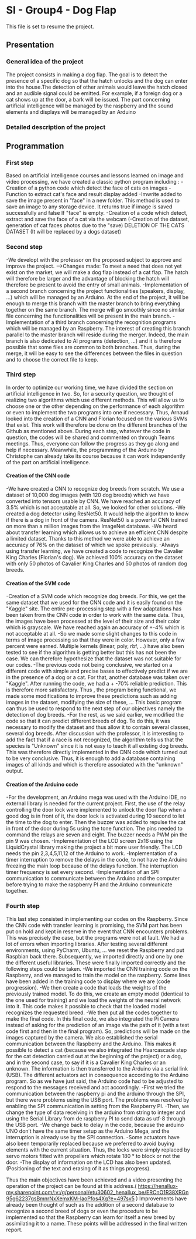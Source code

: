 # SI - Group4 - Dog Flap
This file is set to resume the project.

## Presentation
### General idea of the project
The project consists in making a dog flap. The goal is to detect the presence of a specific dog so that the hatch unlocks and the dog can enter into the house.The detection of other animals would leave the hatch closed and an audible signal could be emitted. For example, if a foreign dog or a cat shows up at the door, a bark will be issued.
The part concerning artificial intelligence will be managed by the raspberry and the sound elements and displays will be managed by an Arduino

### Detailed description of the project

## Programmation
### First step
Based on artificial intelligence courses and lessons learned on image and video processing, we have created a classic python program including :
-Creation of a python code which detect the face of cats on images
-Function to extract cat's face and result display added
-Imwrite added to save the image present in "face" in a new folder. This method is used to save an image to any storage device. It returns true if image is saved successfully and false If "face" is empty.
-Creation of a code which detect, extract and save the face of a cat via the webcam
(-Creation of the dataset, generation of cat faces photos due to the "save)
DELETION OF THE CATS DATASET (It will be replaced by a dogs dataset)

### Second step
-We developt with the professor on the proposed subject to approve and improve the project.
-->Changes made: To meet a need that does not yet exist on the market, we will make a dog flap instead of a cat flap. The hatch will therefore be larger and the advantage of blocking the hatch will therefore be present to avoid the entry of small animals.
-Implementation of a second branch concerning the project functionalities (speakers, display, ...) which will be managed by an Arduino. At the end of the project, it will be enough to merge this branch with the master branch to bring everything together on the same branch. The merge will go smoothly since no similar file concerning the functionalities will be present in the main branch.
-Implementation of a third branch concerning the recognition programs which will be managed by an Raspberry. The interest of creating this branch parallel to the master branch will reside during the merger. Indeed, the main branch is also dedicated to AI programs (detection, ...) and it is therefore possible that some files are common to both branches. Thus, during the merge, it will be easy to see the differences between the files in question and to choose the correct file to keep.

### Third step
In order to optimize our working time, we have divided the section on artificial intelligence in two. So, for a security question, we thought of realizing two algorithms which use different methods. This will allow us to choose one or the other depending on the performance of each algorithm or even to implement the two programs into one if necessary. Thus, Arnaud looked into the creation of a CNN and Florian focused on the various SVMs that exist. This work will therefore be done on the different branches of the Github as mentioned above. During each step, whatever the code in question, the codes will be shared and commented on through Teams meetings. Thus, everyone can follow the progress as they go along and help if necessary.
Meanwhile, the programming of the Arduino by Christophe can already take its course because it can work independently of the part on artificial intelligence.

#### Creation of the CNN code
-We have created a CNN to recognize dog breeds from scratch. We use a dataset of 10,000 dog images (with 120 dog breeds) which we have converted into tensors usable by CNN. We have reached an accuracy of 3.5% which is not acceptable at all. So, we looked for other solutions.
-We created a dog detector using ResNet50. It would help the algorithm to know if there is a dog in front of the camera. ResNet50 is a powerful CNN trained on more than a million images from the ImageNet database.
-We heard about transfer learning which allows us to achieve an efficient CNN despite a limited dataset. Thanks to this method we were able to achieve an accuracy of 76% on the dataset of which we spoke previously.
-Always using transfer learning, we have created a code to recognize the Cavalier King Charles (Florian's dog). We achieved 100% accuracy on the dataset with only 50 photos of Cavalier King Charles and 50 photos of random dog breeds.

#### Creation of the SVM code
-Creation of a SVM code which recognize dog breeds. For this, we get the same dataset that we used for the CNN code and it is easily found on the "Kaggle" site. The entire pre-processing step with a few adaptations has been taken from the CNN code in order to work with the same data. Thus, the images have been processed at the level of their size and their color which is grayscale. We have reached again an accuracy of +-4% which is not acceptable at all.
-So we made some slight changes to this code in terms of image processing so that they were in color. However, only a few percent were earned. Multiple kernels (linear, poly, rbf, ...) have also been tested to see if the algorithm is getting better but this has not been the case. We can therefore hypothesize that the dataset was not suitable for our codes.
-The previous code not being conclusive, we started on a different code with simple and precise bases to effectively predict if we are in the presence of a dog or a cat. For that, another database was taken over "Kaggle". After running the code, we had a + -70% reliable prediction. This is therefore more satisfactory. Thus , the program being functional, we made some modifications to improve these predictions such as adding images in the dataset, modifying the size of these, ... This basic program can thus be used to respond to the next step of our objectives namely the detection of dog breeds.
-For the rest, as we said earlier, we modified the code so that it can predict different breeds of dog. To do this, it was necessary to modify the dataset and thus allow it to contain several classes, several dog breeds. After discussion with the professor, it is interesting to add the fact that if a race is not recognized, the algorithm tells us that the species is "Unknown" since it is not easy to teach it all existing dog breeds. This was therefore directly implemented in the CNN code which turned out to be very conclusive. Thus, it is enough to add a database containing images  of all kinds and which is therefore associated with the "unknown" output.

#### Creation of the Arduino code
-For the development, an Arduino mega was used with the Arduino IDE, no external library is needed for the current project. First, the use of the relay controlling the door lock were implemented to unlock the door flap when a good dog is in front of it, the door lock is activated during 10 second to let the time to the dog to enter. Then the buzzer was added to repulse the cat in front of the door during 5s using the tone function. The pins needed to command the relays are seven and eight. The buzzer needs a PWM pin the pin 9 was chosen.
-Implementation of the LCD screen 2x16 using the LiquidCrystal library making the project a bit more user friendly. The LCD needs the pin 2,3,4,5,11,12 of the Arduino to work.
-Implementation of a timer interruption to remove the delays in the code, to not have the Arduino freezing the main loop because of the delays function. The interruption timer frequency is set every second.
-Implementation of an SPI communication to communicate between the Arduino and the computer before trying to make the raspberry PI and the Arduino communicate together.

### Fourth step
This last step consisted in implementing our codes on the Raspberry. Since the CNN code with transfer learning is promising, the SVM part has been put on hold and kept in reserve in the event that CNN encounters problems. This was precisely the case, but the programs were not at fault. We had a lot of errors when importing libraries. After testing several different environments, using PyCharm, Ubuntu, ... we reset the Raspberry and put Raspbian back there. Subsequently, we imported directly and one by one the different useful libraries. These were finally imported correctly and the following steps could be taken.
-We imported the CNN training code on the Raspberry, and we managed to train the model on the raspberry. Some lines have been added in the training code to display where we are (code progression).
-We then create a code that loads the weights of the previously trained model. To do this, we create an empty model (identical to the one used for training) and we load the weights of the neural network into it. This code makes it possible to check that the loaded model recognizes the requested breed.
-We then put all the codes together to make the final code. In this final code, we also integrated the Pi Camera instead of asking for the prediction of an image via the path of it (with a test code first and then in the final program). So, predictions will be made on the images captured by the camera. We also established the serial communication between the Raspberry and the Arduino. This makes it possible to detect a cat (because we also integrated the Haarcascade step for the cat detection carried out at the beginning of the project) or a dog, and in the second case, to say if it is a Cavalier King Charles or an unknown. The information is then transferred to the Arduino via a serial link (USB). The different actuators act in consequence according to the Arduino program.
So as we have just said, the Arduino code had to be adjusted to respond to the messages received and act accordingly.
-First we tried the communication between the raspberry pi and the arduino through the SPI, but there were problems using the USB port. The problems was resolved by enabling the SPI communication in setting from the Raspberry PI.
-Then, we change the type of data receiving in the arduino from string to integer and using the Serial Library from de raspberry PI to send data as utf-8 through the USB port.
-We change back to delay in the code, because the arduino UNO don’t have the same timer setup as the Arduino Mega, and the interruption is already use by the SPI connection.
-Some actuators have also been temporarily replaced because we preferred to avoid buying elements with the current situation. Thus, the locks were simply replaced by servo motors fitted with propellers which rotate 180 ° to block or not the door.
-The display of information on the LCD has also been updated. (Positioning of the text and erasing of it as things progress).

Thus the main objectives have been achieved and a video presenting the operation of the project can be found at this address.( https://henallux-my.sharepoint.com/:v:/g/personal/etu30602_henallux_be/ERCnO1R38XRGn95g62237gsBmnrNxXemxKM-laoPfos4Xg?e=497sv5 )
Improvements have already been thought of such as the addition of a second database to recognize a second breed of dogs or even the procedure to be implemented so that the Raspberry can learn for itself a new breed by assimilating it to a name. These points will be addressed in the final written report.
